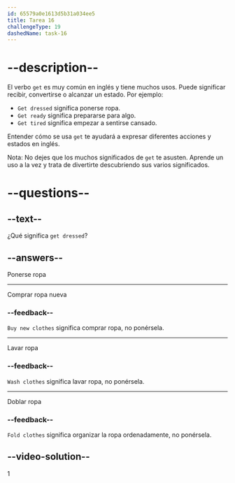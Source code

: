```yaml
---
id: 65579a0e1613d5b31a034ee5
title: Tarea 16
challengeType: 19
dashedName: task-16
---
```


# --description--

El verbo `get` es muy común en inglés y tiene muchos usos. Puede significar recibir, convertirse o alcanzar un estado. Por ejemplo:

* `Get dressed` significa ponerse ropa.
* `Get ready` significa prepararse para algo.
* `Get tired` significa empezar a sentirse cansado.

Entender cómo se usa `get` te ayudará a expresar diferentes acciones y estados en inglés.

Nota: No dejes que los muchos significados de `get` te asusten. Aprende un uso a la vez y trata de divertirte descubriendo sus varios significados.

# --questions--

## --text--

¿Qué significa `get dressed`?

## --answers--

Ponerse ropa

---

Comprar ropa nueva

### --feedback--

`Buy new clothes` significa comprar ropa, no ponérsela.

---

Lavar ropa

### --feedback--

`Wash clothes` significa lavar ropa, no ponérsela.

---

Doblar ropa

### --feedback--

`Fold clothes` significa organizar la ropa ordenadamente, no ponérsela.

## --video-solution--

1

